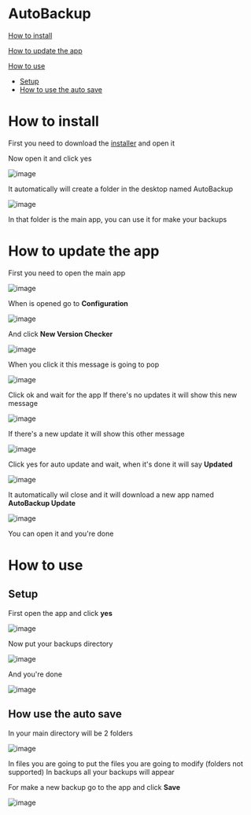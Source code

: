 # AutoBackup

[How to install](https://github.com/jugandomiguel/AutoBackup#how-to-install)

[How to update the app](https://github.com/jugandomiguel/AutoBackup#how-to-install)

[How to use](https://github.com/jugandomiguel/AutoBackup#how-to-install)
- [Setup](https://github.com/jugandomiguel/AutoBackup#how-to-install)
- [How to use the auto save](https://github.com/jugandomiguel/AutoBackup#how-to-install)

# How to install
First you need to download the [installer](https://github.com/jugandomiguel/AutoBackup/releases/download/Installer/AutoBackupInstaller.exe) and open it

Now open it and click yes

![image](https://user-images.githubusercontent.com/73621705/209161902-12ccdfeb-d94b-405d-996d-afa185b1aa0a.png)

It automatically will create a folder in the desktop named AutoBackup

![image](https://user-images.githubusercontent.com/73621705/209162793-250d586c-6dd8-4845-889a-c380a12a8a45.png)

In that folder is the main app, you can use it for make your backups

# How to update the app
First you need to open the main app

![image](https://user-images.githubusercontent.com/73621705/209165557-a2e60ccf-a6a2-483e-a23a-e9f0d6387145.png)

When is opened go to **Configuration**

![image](https://user-images.githubusercontent.com/73621705/209163552-3f635ea1-483a-4e5e-a090-73d436addfb0.png)

And click **New Version Checker**

![image](https://user-images.githubusercontent.com/73621705/209163671-0f983e52-c0a1-442d-8ff5-f1a532e1d5aa.png)

When you click it this message is going to pop

![image](https://user-images.githubusercontent.com/73621705/209163931-e45e3c2d-4365-418d-8ce1-50dc08d49339.png)

Click ok and wait for the app
If there's no updates it will show this new message

![image](https://user-images.githubusercontent.com/73621705/209164101-9fdaba31-0f82-4ef0-8e87-7b63e3bd0851.png)

If there's a new update it will show this other message 

![image](https://user-images.githubusercontent.com/73621705/209164578-8b60cc90-32ea-491d-ad2d-c1fd4f27d386.png)

Click yes for auto update and wait, when it's done it will say **Updated**

![image](https://user-images.githubusercontent.com/73621705/209164729-2572af0e-aba7-45d4-8254-bad1ec8fc3ea.png)

It automatically wil close and it will download a new app named **AutoBackup Update** 

![image](https://user-images.githubusercontent.com/73621705/209164957-76a48820-ad00-4f9b-82f5-997fb6b9c66e.png)

You can open it and you're done 

# How to use
## Setup
First open the app and click **yes**

![image](https://user-images.githubusercontent.com/73621705/209174516-cf1dca5d-1113-456b-8298-b15bc863a6a2.png)

Now put your backups directory

![image](https://user-images.githubusercontent.com/73621705/209174522-ff115f4b-50c4-4d08-b12b-2a6c77939ffc.png)

And you're done

![image](https://user-images.githubusercontent.com/73621705/209174526-a0139c2d-eb48-44c5-9066-2f7c89723d22.png)

## How use the auto save

In your main directory will be 2 folders

![image](https://user-images.githubusercontent.com/73621705/209175283-4006df9d-22dc-4bcb-a5c1-8f29e3dcd13a.png)

In files you are going to put the files you are going to modify (folders not supported)
In backups all your backups will appear

For make a new backup go to the app and click **Save**

![image](https://user-images.githubusercontent.com/73621705/209175498-36123a72-b45a-4e3a-9085-7cc0928bb63f.png)
